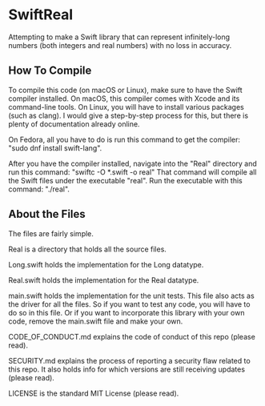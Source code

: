 # SwiftReal
Attempting to make a Swift library that can represent infinitely-long numbers (both integers and real numbers) with no loss in accuracy.

## How To Compile
To compile this code (on macOS or Linux), make sure to have the Swift compiler installed. On macOS, this compiler comes with Xcode and its command-line tools. On Linux, you will have to install various packages (such as clang). I would give a step-by-step process for this, but there is plenty of documentation already online. 

On Fedora, all you have to do is run this command to get the compiler: "sudo dnf install swift-lang".

After you have the compiler installed, navigate into the "Real" directory and run this command: "swiftc -O *.swift -o real"
That command will compile all the Swift files under the executable "real". Run the executable with this command: "./real".

## About the Files
The files are fairly simple.

Real is a directory that holds all the source files.

Long.swift holds the implementation for the Long datatype.

Real.swift holds the implementation for the Real datatype.

main.swift holds the implementation for the unit tests. This file also acts as the driver for all the files. So if you want to test any code, you will have to do so in this file. Or if you want to incorporate this library with your own code, remove the main.swift file and make your own.

CODE_OF_CONDUCT.md explains the code of conduct of this repo (please read).

SECURITY.md explains the process of reporting a security flaw related to this repo. It also holds info for which versions are still receiving updates (please read).

LICENSE is the standard MIT License (please read).
